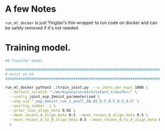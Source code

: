 
# A few Notes

`run_ml_docker` is just Yingtao's thin wrapper to run code on docker and can
be safely removed if it's not needed.

# Training model.

```bash
## Transfer model

################################################################################
# mnist on 64
################################################################################

run_ml_docker python3 ./train_joint.py  --n_iters_per_eval 1000 \
  --default_scratch "~/workspace/scratch/latent_transfer/" \
  --config joint_exp_2mnist_parameterized \
  --exp_uid "_exp_2mnist_run_1_pnall_b0.02_0.5_0.5_0.5_0.5" \
  --pairing_number -1 \
  --prior_loss_align_beta 0.02 \
  --mean_recons_A_align_beta 0.5 --mean_recons_B_align_beta 0.5 \
  --mean_recons_A_to_B_align_beta 0.5 --mean_recons_B_to_A_align_beta 0.5 \
  ;




```
